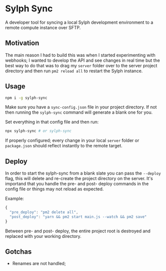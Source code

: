 # Sylph Sync

A developer tool for syncing a local Sylph development environment to a remote compute instance over SFTP.

## Motivation

The main reason I had to build this was when I started experimenting with webhooks; I wanted to develop the API and see changes in real time but the best way to do that was to drag my ```server``` folder over to the server project directory and then run ```pm2 reload all``` to restart the Sylph instance. 

## Usage

```bash
npm i -g sylph-sync
```

Make sure you have a ```sync-config.json``` file in your project directory. If not then running the ```sylph-sync``` command will generate a blank one for you.

Set everything in that config file and then run:

```bash
npx sylph-sync # or sylph-sync
```

If properly configured; every change in your local ```server``` folder or ```package.json``` should reflect instantly to the remote target.

## Deploy

In order to start the sylph-sync from a blank slate you can pass the ```--deploy``` flag, this will delete and re-create the project directory on the server. It's importand that you handle the pre- and post- deploy commands in the config file or things may not reload as expected. 

Example:

```js
{
  "pre_deploy": "pm2 delete all",
  "post_deploy": "yarn && pm2 start main.js --watch && pm2 save"
}
```

Between pre- and post- deploy, the entire project root is destroyed and replaced with your working directory.

## Gotchas

- Renames are not handled;
